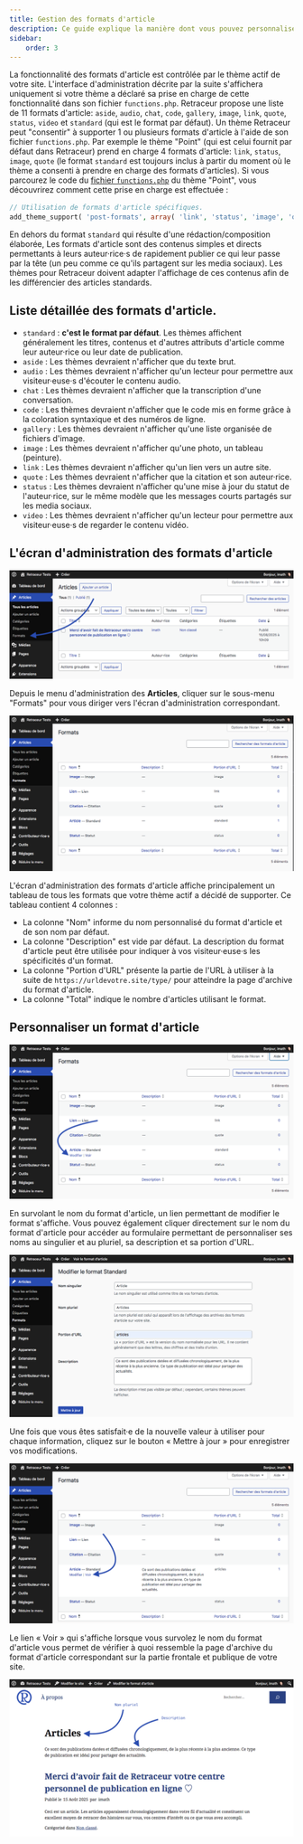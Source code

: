 ```yaml
---
title: Gestion des formats d'article
description: Ce guide explique la manière dont vous pouvez personnaliser les noms, descriptions et portions d'URL des formats d'articles.
sidebar:
    order: 3
---
```


La fonctionnalité des formats d'article est contrôlée par le thème actif de votre site. L'interface d'administration décrite par la suite s'affichera uniquement si votre thème a déclaré sa prise en charge de cette fonctionnalité dans son fichier `functions.php`. Retraceur propose une liste de 11 formats d'article: `aside`, `audio`, `chat`, `code`, `gallery`, `image`, `link`, `quote`, `status`, `video` et `standard` (qui est le format par défaut). Un thème Retraceur peut "consentir" à supporter 1 ou plusieurs formats d'article à l'aide de son fichier `functions.php`. Par exemple le thème "Point" (qui est celui fournit par défaut dans Retraceur) prend en charge 4 formats d'article: `link`, `status`, `image`, `quote` (le format `standard` est toujours inclus à partir du moment où le thème a consenti à prendre en charge des formats d'articles). Si vous parcourez le code du [fichier `functions.php`](https://github.com/retraceur/coeur/blob/trunk/wp-content/themes/point/functions.php#L21) du thème "Point", vous découvrirez comment cette prise en charge est effectuée :

```php
// Utilisation de formats d'article spécifiques.
add_theme_support( 'post-formats', array( 'link', 'status', 'image', 'quote' ) );
```

En dehors du format `standard` qui résulte d'une rédaction/composition élaborée, Les formats d'article sont des contenus simples et directs permettants à leurs auteur·rice·s de rapidement publier ce qui leur passe par la tête (un peu comme ce qu'ils partagent sur les media sociaux). Les thèmes pour Retraceur doivent adapter l'affichage de ces contenus afin de les différencier des articles standards.

## Liste détaillée des formats d'article.

- `standard` : **c'est le format par défaut**. Les thèmes affichent généralement les titres, contenus et d'autres attributs d'article comme leur auteur·rice ou leur date de publication.
- `aside` : Les thèmes devraient n'afficher que du texte brut.
- `audio` : Les thèmes devraient n'afficher qu'un lecteur pour permettre aux visiteur·euse·s d'écouter le contenu audio.
- `chat` : Les thèmes devraient n'afficher que la transcription d'une conversation.
- `code` : Les thèmes devraient n'afficher que le code mis en forme grâce à la coloration syntaxique et des numéros de ligne.
- `gallery` : Les thèmes devraient n'afficher qu'une liste organisée de fichiers d'image.
- `image` : Les thèmes devraient n'afficher qu'une photo, un tableau (peinture).
- `link` : Les thèmes devraient n'afficher qu'un lien vers un autre site.
- `quote` : Les thèmes devraient n'afficher que la citation et son auteur·rice.                                  
- `status` : Les thèmes devraient n'afficher qu'une mise à jour du statut de l'auteur·rice, sur le même modèle que les messages courts partagés sur les media sociaux.
- `video` : Les thèmes devraient n'afficher qu'un lecteur pour permettre aux visiteur·euse·s de regarder le contenu vidéo.

## L'écran d'administration des formats d'article

![Menu d'administration des formats d'article](../../../../assets/images/admin-post-formats-fr-001.png)

Depuis le menu d'administration des **Articles**, cliquer sur le sous-menu "Formats" pour vous diriger vers l'écran d'administration correspondant.

![Ecran d'administration des formats d'article](../../../../assets/images/admin-post-formats-fr-002.png)

L'écran d'administration des formats d'article affiche principalement un tableau de tous les formats que votre thème actif a décidé de supporter. Ce tableau contient 4 colonnes :

- La colonne "Nom" informe du nom personnalisé du format d'article et de son nom par défaut.
- La colonne "Description" est vide par défaut. La description du format d'article peut être utilisée pour indiquer à vos visiteur·euse·s les spécificités d'un format.
- La colonne "Portion d'URL" présente la partie de l'URL à utiliser à la suite de `https://urldevotre.site/type/` pour atteindre la page d'archive du format d'article.
- La colonne "Total" indique le nombre d'articles utilisant le format.

## Personnaliser un format d'article

![Post Formats Edit Action link](../../../../assets/images/admin-post-formats-fr-003.png)

En survolant le nom du format d'article, un lien permettant de modifier le format s'affiche. Vous pouvez également cliquer directement sur le nom du format d'article pour accéder au formulaire permettant de personnaliser ses noms au singulier et au pluriel, sa description et sa portion d'URL.

![Post Formats Edit Action link](../../../../assets/images/admin-post-formats-fr-004.png)

Une fois que vous êtes satisfait·e de la nouvelle valeur à utiliser pour chaque information, cliquez sur le bouton « Mettre à jour » pour enregistrer vos modifications.

![Post Formats View Action link](../../../../assets/images/admin-post-formats-fr-005.png)

Le lien « Voir » qui s'affiche lorsque vous survolez le nom du format d'article vous permet de vérifier à quoi ressemble la page d'archive du format d'article correspondant sur la partie frontale et publique de votre site.

![Post Formats Archive page](../../../../assets/images/admin-post-formats-fr-006.png)